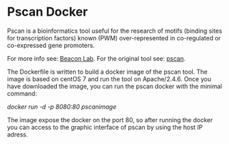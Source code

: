 # Pscan Docker

Pscan is a bioinformatics tool useful for the research of motifs (binding sites for transcription factors) known (PWM)
over-represented in co-regulated or co-expressed gene promoters.

For more info see: [Beacon Lab](http://159.149.160.56/beacon/).
For the original tool see: [pscan](http://159.149.160.88/pscan/).

The Dockerfile is written to build a docker image of the pscan tool.
The image is based on centOS 7 and run the tool on Apache/2.4.6.
Once you have downloaded the image, you can run the pscan docker with the minimal command:

*docker run -d -p 8080:80 pscanimage*

The image expose the docker on the port 80, so after running the docker you can access to the graphic interface of pscan by using the host
IP adress.
